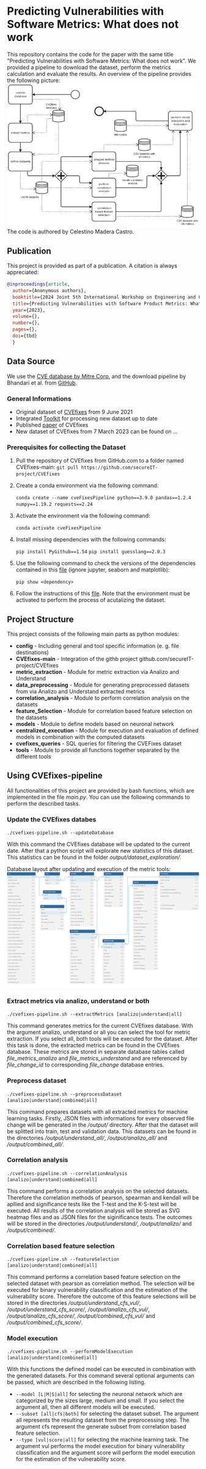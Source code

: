 # Predicting Vulnerabilities with Software Metrics: What does not work

This repository contains the code for the paper with the same title "Predicting Vulnerabilities with Software Metrics: What does not work". We provided a pipeline to download the dataset, perform the metrics calculation and evaluate the results.
An overview of the pipeline provides the following picture:
![image](./bpmn.png)
The code is authored by Celestino Madera Castro.

## Publication
This project is provided as part of a publication. A citation is always appreciated:
```bibtex
@inproceedings{article,
  author={Anonymous authors},
  booktitle={2024 Joint 5th International Workshop on Engineering and Cybersecurity of Critical Systems and 2nd International Workshop on Software Vulnerability Management (SVM)}, 
  title={Predicting Vulnerabilities with Software Product Metrics: What does not work}, 
  year={2023},
  volume={},
  number={},
  pages={},
  doi={tbd}
  }
```

## Data Source
We use the [CVE database by Mitre Corp.](https://cve.mitre.org/) and the download pipeline by Bhandari et al. from [GitHub](https://github.com/secureIT-project/CVEfixes).

### General Informations
- Original dataset of [CVEfixes](https://zenodo.org/record/4476564#.Y9fYnGGZNhF) from 9 June 2021
- Integrated [Toolkit](https://github.com/secureIT-project/CVEfixes) for processing new dataset up to date
- Published [paper](https://dl.acm.org/doi/pdf/10.1145/3475960.3475985) of CVEfixes
- New dataset of CVEfixes from 7 March 2023 can be found on ...

### Prerequisites for collecting the Dataset

1. Pull the repository of CVEfixes from GitHub.com to a folder named CVEfixes-main:
    `git pull https://github.com/secureIT-project/CVEfixes`

2. Create a conda environment via the following command:

    `conda create --name cveFixesPipeline python==3.9.0 pandas==1.2.4 numpy==1.19.2 requests==2.24`

3. Activate the environment via the following command:

    `conda activate cveFixesPipeline`

4. Install missing dependencies with the following commands:

    `pip install PyGithub==1.54`
    `pip install guesslang==2.0.3`

5. Use the following command to check the versions of the dependencies contained in this [file](/CVEfixes-main/requirements.txt) (ignore jupyter, seaborn and matplotlib):

    `pip show <dependency>`

6. Follow the instructions of this [file](/CVEfixes-main/INSTALL.md#recollecting-the-cvefixes-dataset-from-scratch). Note that the environment must be activated to perform the process of acutalizing the dataset.

## Project Structure
This project consists of the following main parts as python modules:

- **config** - Including general and tool specific information (e. g. file destinations)
- **CVEfixes-main** - Integration of the githb project github.com/secureIT-project/CVEfixes
- **metric_extraction** - Module for metric extraction via Analizo and Understand
- **data_preprocessing** - Module for generating preprocessed datasets from via Analizo and Understand extracted metrics
- **correlation_analysis** - Module to perform correlation analysis on the datasets
- **feature_Selection** - Module for correlation based feature selection on the datasets
- **models** - Module to define models based on neuronal network
- **centralized_execution** - Module for execution and evaluation of defined models in combination with the computed datasets
- **cvefixes_queries** - SQL queries for filtering the CVEFixes dataset
- **tools** - Module to provide all functions together separated by the different tools

## Using CVEfixes-pipeline

All functionalities of this project are provided by bash functions, which are implemented in the file *main.py*. You can use the following commands to perform the described tasks.

### Update the CVEfixes databes

    ./cvefixes-pipeline.sh --updateDatabase

With this command the CVEfixes database will be updated to the current date. After that a python script will explorate new statistics of this dataset. This statistics can be found in the folder *output/dataset_exploration/*.

Database layout after updating and execution of the metric tools:
![image](./db_schema.png)

### Extract metrics via analizo, understand or both

    ./cvefixes-pipeline.sh --extractMetrics [analizo|understand|all]

This command generates metrics for the current CVEfixes database. With the argument analizo, understand or all you can select the tool for metric extraction. If you select all, both tools will be executed for the dataset. After this task is done, the extracted metrics can be found in the CVEfixes database. These metrics are stored in separate database tables called *file_metrics_analizo* and *file_metrics_understand* and are referenced by *file_change_id* to corresponding *file_change* database entries.

### Preprocess dataset
    ./cvefixes-pipeline.sh --preprocessDataset [analizo|understand|combined|all]

This command prepares datasets with all extracted metrics for machine learning tasks. Firstly, JSON files with informations for every observed file change will be generated in the */output/* directory. After that the dataset will be splitted into train, test and validation data. This datasets can be found in the directories */output/understand_all/*, */output/analizo_all/* and */output/combined_all/*.

### Correlation analysis
    ./cvefixes-pipeline.sh --correlationAnalysis [analizo|understand|combined|all]

This command performs a correlation analysis on the selected datasets. Therefore the correlation methods of pearson, spearman and kendall will be apllied and significance tests like the T-test and the K-S-test will be executed. All results of the correlation analysis will be stored as SVG heatmap files and as JSON files for the siginificance tests. The outcomes will be stored in the directories */output/understand/*, */output/analizo/* and */output/combined/*.

### Correlation based feature selection
    ./cvefixes-pipeline.sh --featureSelection [analizo|understand|combined|all]

This command performs a correlation based feature selection on the selected dataset with pearson as correlation method. The selection will be executed for binary vulnerability classification and the estimation of the vulnerability score. Therefore the outcome of this feature selections will be stored in the directories */output/understand_cfs_vul/*, */output/understand_cfs_score/*, */output/analizo_cfs_vul/*, */output/analizo_cfs_score/*, */output/combined_cfs_vul/* and */output/combined_cfs_score/*.

### Model execution
    ./cvefixes-pipeline.sh --performModelExecution [analizo|understand|combined|all]

With this functions the defined model can be executed in combination with the generated datasets. For this command several optional arguments can be passed, which are described in the following listing.

- `--model [L|M|S|all]` for selecting the neuronal network which are categorized by the sizes large, medium and small. If you select the argument all, then all different models will be executed.
- `--subset [all|cfs|both]` for selecting the dataset subset. The argument all represents the resulting dataset from the preprocessing step. The argument cfs represent the generate subset from correlation based feature selection.
- `--type [vul|score|all]` for selecting the machine learning task. The argument vul performs the model execution for binary vulnerability classification and the argument score will perform the model execution for the estimation of the vulnerability score.
